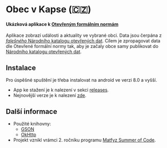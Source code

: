 # Obec v Kapse (:czech_republic:) 
#### Ukázková aplikace k [Otevřeným formálním normám](https://data.gov.cz/ofn/)
Aplikace zobrazí události a aktuality ve vybrané obci. Data jsou čerpána z [*falešného* Národního katalogu otevřených dat](https://oha03.mvcr.gov.cz/datové-sady). Cílem je zpropagovat data dle Otevřené formální normy tak, aby je začaly obce samy publikovat do [Národního katalogu otevřených dat](https://data.gov.cz/datov%C3%A9-sady).

## Instalace
Pro úspěšné spuštění je třeba instalovat na android ve verzi 8.0 a vyšší.
- App ke stažení je k nalezení v sekci [releases](https://github.com/OndrejKulhavy/Obec-v-Kapse/releases). 
- Nejnovější verze je k nalezení [zde](https://github.com/OndrejKulhavy/Obec-v-Kapse/releases/latest).

## Další informace
* Použité knihovny:
   *  [GSON](https://github.com/google/gson)
   *  [OkHttp](https://square.github.io/okhttp/)
* Projekt vznikl vrámci 2. ročníku programu [Matfyz Summer of Code](https://d3s.mff.cuni.cz/msoc/).
